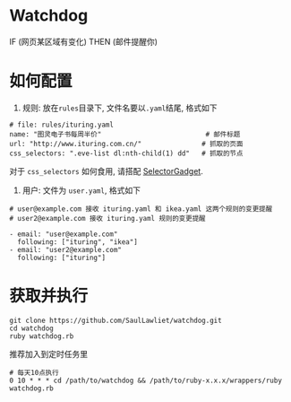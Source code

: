 # Watchdog
IF (网页某区域有变化) THEN (邮件提醒你)

# 如何配置
1. 规则: 放在`rules`目录下, 文件名要以`.yaml`结尾, 格式如下
  ```
  # file: rules/ituring.yaml
  name: "图灵电子书每周半价"                          # 邮件标题
  url: "http://www.ituring.com.cn/"               # 抓取的页面
  css_selectors: ".eve-list dl:nth-child(1) dd"   # 抓取的节点
  ```
  对于 `css_selectors` 如何食用, 请搭配
  [SelectorGadget](https://chrome.google.com/webstore/detail/selectorgadget/mhjhnkcfbdhnjickkkdbjoemdmbfginb).

1. 用户: 文件为 `user.yaml`, 格式如下
  ```
  # user@example.com 接收 ituring.yaml 和 ikea.yaml 这两个规则的变更提醒
  # user2@example.com 接收 ituring.yaml 规则的变更提醒

  - email: "user@example.com"
    following: ["ituring", "ikea"]
  - email: "user2@example.com"
    following: ["ituring"]
  ```

# 获取并执行
```
git clone https://github.com/SaulLawliet/watchdog.git
cd watchdog
ruby watchdog.rb
```
推荐加入到定时任务里
```
# 每天10点执行
0 10 * * * cd /path/to/watchdog && /path/to/ruby-x.x.x/wrappers/ruby watchdog.rb
```
